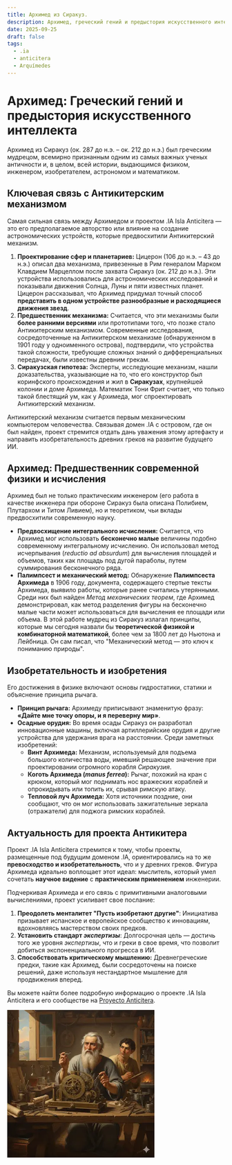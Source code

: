 ```yaml
---
title: Архимед из Сиракуз.
description: Архимед, греческий гений и предыстория искусственного интеллекта.
date: 2025-09-25
draft: false
tags:
  - .ia
  - anticitera
  - Arquímedes
---
```


# Архимед: Греческий гений и предыстория искусственного интеллекта

Архимед из Сиракуз (ок. 287 до н.э. – ок. 212 до н.э.) был греческим мудрецом, всемирно признанным одним из самых важных ученых античности и, в целом, всей истории, выдающимся физиком, инженером, изобретателем, астрономом и математиком.

## Ключевая связь с Антикитерским механизмом

Самая сильная связь между Архимедом и проектом .IA Isla Anticitera — это его предполагаемое авторство или влияние на создание астрономических устройств, которые предвосхитили Антикитерский механизм.

1.  **Проектирование сфер и планетариев:** Цицерон (106 до н.э. – 43 до н.э.) описал два механизма, привезенные в Рим генералом Марком Клавдием Марцеллом после захвата Сиракуз (ок. 212 до н.э.). Эти устройства использовались для астрономических исследований и показывали движения Солнца, Луны и пяти известных планет. Цицерон рассказывал, что Архимед придумал точный способ **представить в одном устройстве разнообразные и расходящиеся движения звезд**.
2.  **Предшественник механизма:** Считается, что эти механизмы были **более ранними версиями** или прототипами того, что позже стало Антикитерским механизмом. Современные исследования, сосредоточенные на Антикитерском механизме (обнаруженном в 1901 году у одноименного острова), подтвердили, что устройства такой сложности, требующие сложных знаний о дифференциальных передачах, были известны древним грекам.
3.  **Сиракузская гипотеза:** Эксперты, исследующие механизм, нашли доказательства, указывающие на то, что его конструктор был коринфского происхождения и жил в **Сиракузах**, крупнейшей колонии и доме Архимеда. Математик Тони Фрит считает, что только такой блестящий ум, как у Архимеда, мог спроектировать Антикитерский механизм.

Антикитерский механизм считается первым механическим компьютером человечества. Связывая домен .IA с островом, где он был найден, проект стремится отдать дань уважения этому артефакту и направить изобретательность древних греков на развитие будущего ИИ.

## Архимед: Предшественник современной физики и исчисления

Архимед был не только практическим инженером (его работа в качестве инженера при обороне Сиракуз была описана Полибием, Плутархом и Титом Ливием), но и теоретиком, чьи вклады предвосхитили современную науку.

*   **Предвосхищение интегрального исчисления:** Считается, что Архимед мог использовать **бесконечно малые** величины подобно современному интегральному исчислению. Он использовал метод исчерпывания (*reductio ad absurdum*) для вычисления площадей и объемов, таких как площадь под дугой параболы, путем суммирования бесконечного ряда.
*   **Палимпсест и механический метод:** Обнаружение **Палимпсеста Архимеда** в 1906 году, документа, содержащего стертые тексты Архимеда, выявило работы, которые ранее считались утерянными. Среди них был найден *Метод механических теорем*, где Архимед демонстрировал, как метод разделения фигуры на бесконечно малые части может использоваться для вычисления ее площади или объема. В этой работе мудрец из Сиракуз излагал принципы, которые мы сегодня назвали бы **теоретической физикой и комбинаторной математикой**, более чем за 1800 лет до Ньютона и Лейбница. Он сам писал, что "Механический метод — это ключ к пониманию природы".

## Изобретательность и изобретения

Его достижения в физике включают основы гидростатики, статики и объяснение принципа рычага.

*   **Принцип рычага:** Архимеду приписывают знаменитую фразу: **«Дайте мне точку опоры, и я переверну мир»**.
*   **Осадные орудия:** Во время осады Сиракуз он разработал инновационные машины, включая артиллерийские орудия и другие устройства для удержания врага на расстоянии. Среди заметных изобретений:
    *   **Винт Архимеда:** Механизм, используемый для подъема большого количества воды, имевший решающее значение при проектировании огромного корабля *Сиракузия*.
    *   **Коготь Архимеда (*manus ferrea*):** Рычаг, похожий на кран с крюком, который мог поднимать нос вражеских кораблей и опрокидывать или топить их, срывая римскую атаку.
    *   **Тепловой луч Архимеда:** Хотя источники поздние, они сообщают, что он мог использовать зажигательные зеркала (отражатели) для поджога римских кораблей.

## Актуальность для проекта Антикитера

Проект .IA Isla Anticitera стремится к тому, чтобы проекты, размещенные под будущим доменом .IA, ориентировались на то же **превосходство и изобретательность**, что и у древних греков. Фигура Архимеда идеально воплощает этот идеал: мыслитель, который умел сочетать **научное видение** с **практическим применением** инженерии.

Подчеркивая Архимеда и его связь с примитивными аналоговыми вычислениями, проект усиливает свое послание:

1.  **Преодолеть менталитет "Пусть изобретают другие"**: Инициатива призывает испанское и европейское сообщество к инновациям, вдохновляясь мастерством своих предков.
2.  **Установить стандарт *экспертизы***: Долгосрочная цель — достичь того же уровня *экспертизы*, что и греки в свое время, что позволит добиться экспоненциального прогресса в ИИ.
3.  **Способствовать критическому мышлению:** Древнегреческие предки, такие как Архимед, были сосредоточены на поиске решений, даже используя нестандартное мышление для продвижения вперед.

Вы можете найти более подробную информацию о проекте .IA Isla Anticitera и его сообществе на [Proyecto Anticitera](https://anticitera.deft.work/).

![Портрет Архимеда из Сиракуз, размышляющего, с Антикитерским механизмом](/img/Gemini_Arquimedes_Anticitera.webp)